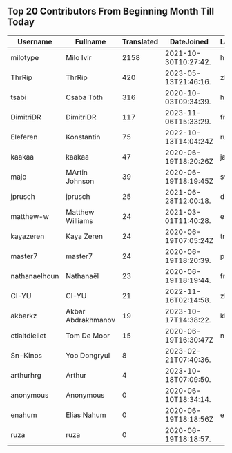 ## Top 20 Contributors From Beginning Month Till Today ##
|Username|Fullname|Translated|DateJoined|Language|
|--------|--------|----------|----------|-------|
|milotype|Milo Ivir|2158|2021-10-30T10:27:42.|hr|
|ThrRip|ThrRip|420|2023-05-13T21:46:16.|zh_Hans|
|tsabi|Csaba Tóth|316|2020-10-03T09:34:39.|hu|
|DimitriDR|DimitriDR|117|2023-11-06T15:33:29.|fr|
|Eleferen|Konstantin|75|2022-10-13T14:04:24Z|ru|
|kaakaa|kaakaa|47|2020-06-19T18:20:26Z|ja|
|majo|MArtin Johnson|39|2020-06-19T18:19:45Z|sv|
|jprusch|jprusch|25|2021-06-28T12:00:18.|de|
|matthew-w|Matthew Williams|24|2021-03-01T11:40:28.|en_AU|
|kayazeren|Kaya Zeren|24|2020-06-19T07:05:24Z|tr|
|master7|master7|24|2020-06-19T18:20:39.|pl|
|nathanaelhoun|Nathanaël|23|2020-06-19T18:19:44.|fr|
|CI-YU|CI-YU|21|2022-11-16T02:14:58.|zh_Hant|
|akbarkz|Akbar Abdrakhmanov|19|2023-10-17T14:38:22.|kk|
|ctlaltdieliet|Tom De Moor|15|2020-06-19T16:30:47Z|nl|
|Sn-Kinos|Yoo Dongryul|8|2023-02-21T07:40:36.||
|arthurhrg|Arthur|4|2023-10-18T07:09:50.||
|anonymous|Anonymous|0|2020-06-10T18:34:14.||
|enahum|Elias  Nahum|0|2020-06-19T18:18:56Z|es|
|ruza|ruza|0|2020-06-19T18:18:57.||
